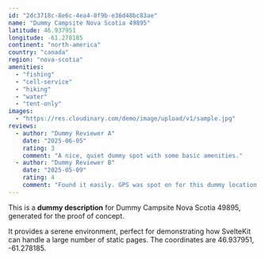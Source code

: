 ```yaml
---
id: "2dc3718c-8e6c-4ea4-8f9b-e36d48bc83ae"
name: "Dummy Campsite Nova Scotia 49895"
latitude: 46.937951
longitude: -61.278185
continent: "north-america"
country: "canada"
region: "nova-scotia"
amenities:
  - "fishing"
  - "cell-service"
  - "hiking"
  - "water"
  - "tent-only"
images:
  - "https://res.cloudinary.com/demo/image/upload/v1/sample.jpg"
reviews:
  - author: "Dummy Reviewer A"
    date: "2025-06-05"
    rating: 3
    comment: "A nice, quiet dummy spot with some basic amenities."
  - author: "Dummy Reviewer B"
    date: "2025-05-09"
    rating: 4
    comment: "Found it easily. GPS was spot on for this dummy location."
---
```


This is a **dummy description** for Dummy Campsite Nova Scotia 49895, generated for the proof of concept.

It provides a serene environment, perfect for demonstrating how SvelteKit can handle a large number of static pages. The coordinates are 46.937951, -61.278185.
